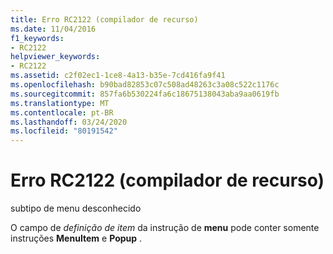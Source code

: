 ```yaml
---
title: Erro RC2122 (compilador de recurso)
ms.date: 11/04/2016
f1_keywords:
- RC2122
helpviewer_keywords:
- RC2122
ms.assetid: c2f02ec1-1ce8-4a13-b35e-7cd416fa9f41
ms.openlocfilehash: b90bad82853c07c508ad48263c3a08c522c1176c
ms.sourcegitcommit: 857fa6b530224fa6c18675138043aba9aa0619fb
ms.translationtype: MT
ms.contentlocale: pt-BR
ms.lasthandoff: 03/24/2020
ms.locfileid: "80191542"
---
```

# <a name="resource-compiler-error-rc2122"></a>Erro RC2122 (compilador de recurso)

subtipo de menu desconhecido

O campo de *definição de item* da instrução de **menu** pode conter somente instruções **MenuItem** e **Popup** .
